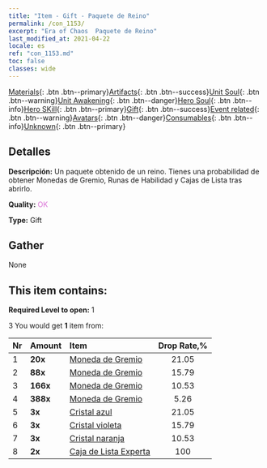 ```yaml
---
title: "Item - Gift - Paquete de Reino"
permalink: /con_1153/
excerpt: "Era of Chaos  Paquete de Reino"
last_modified_at: 2021-04-22
locale: es
ref: "con_1153.md"
toc: false
classes: wide
---
```

 [Materials](/ItemsES/){: .btn .btn--primary}[Artifacts](/ItemsES/Artifacts/){: .btn .btn--success}[Unit Soul](/ItemsES/UnitSoul/){: .btn .btn--warning}[Unit Awakening](/ItemsES/UnitAwakening/){: .btn .btn--danger}[Hero Soul](/ItemsES/HeroSoul/){: .btn .btn--info}[Hero SKill](/ItemsES/HeroSkill/){: .btn .btn--primary}[Gift](/ItemsES/Gift/){: .btn .btn--success}[Event related](/ItemsES/Events/){: .btn .btn--warning}[Avatars](/ItemsES/Avatars/){: .btn .btn--danger}[Consumables](/ItemsES/Consumables/){: .btn .btn--info}[Unknown](/ItemsES/Unknown/){: .btn .btn--primary}

## Detalles
 **Descripción:** Un paquete obtenido de un reino. Tienes una probabilidad de obtener Monedas de Gremio, Runas de Habilidad y Cajas de Lista tras abrirlo.

 **Quality:** <span style="color: #DA70D6">OK</span>

 **Type:** Gift

## Gather

  None

## This item contains:

 **Required Level to open:** 1

 3 You would get **1** item  from:

  | Nr | Amount |     Item    | Drop Rate,% |
  |:---|:-------|:------------|:---------:|
  | 1 |  **20x** | [Moneda de Gremio](/es/Items/con_896/) | 21.05 | 
  | 2 |  **88x** | [Moneda de Gremio](/es/Items/con_896/) | 15.79 | 
  | 3 |  **166x** | [Moneda de Gremio](/es/Items/con_896/) | 10.53 | 
  | 4 |  **388x** | [Moneda de Gremio](/es/Items/con_896/) | 5.26 | 
  | 5 |  **3x** | [Cristal azul](/es/Items/con_716/) | 21.05 | 
  | 6 |  **3x** | [Cristal violeta](/es/Items/con_720/) | 15.79 | 
  | 7 |  **3x** | [Cristal naranja](/es/Items/con_730/) | 10.53 | 
  | 8 |  **2x** | [Caja de Lista Experta](/es/Items/con_776/) | 100 | 

